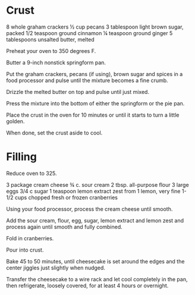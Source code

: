 # Crust


8 whole graham crackers
½ cup pecans
3 tablespoon light brown sugar, packed
1/2 teaspoon ground cinnamon
¼ teaspoon ground ginger
5 tablespoons unsalted butter, melted

Preheat your oven to 350 degrees F.

Butter a 9-inch nonstick springform pan.

Put the graham crackers, pecans (if using), brown sugar and spices in a food processor and pulse until the mixture becomes a fine crumb.

Drizzle the melted butter on top and pulse until just mixed.

Press the mixture into the bottom of either the springform or the pie pan.

Place the crust in the oven for 10 minutes or until it starts to turn a little golden.

When done, set the crust aside to cool.




# Filling

Reduce oven to 325.

3 package cream cheese
¾ c. sour cream
2 tbsp. all-purpose flour
3 large eggs
3/4 c sugar
1 teaspoon lemon extract
zest from 1 lemon, very fine
1-1/2 cups chopped fresh or frozen cranberries

Using your food processor, process the cream cheese until smooth.

Add the sour cream, flour, egg, sugar, lemon extract and lemon zest and process again until smooth and fully combined.

Fold in cranberries.

Pour into crust.

Bake  45 to 50 minutes, until cheesecake is set around the edges and the center jiggles just slightly when nudged.

Transfer the cheesecake to a wire rack and let cool completely in the pan, then refrigerate, loosely covered, for at least 4 hours or overnight.

